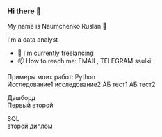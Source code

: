 ### Hi there 👋

My name is Naumchenko Ruslan 🙋

I'm a data analyst

- 🔭 I'm currently freelancing
- 📫 How to reach me: EMAIL, TELEGRAM ssulki

Примеры моих работ:
Python  
Исследование1 исследование2 
АБ тест1  АБ тест2

Дашборд  
Первый второй  

SQL  
второй диплом  


